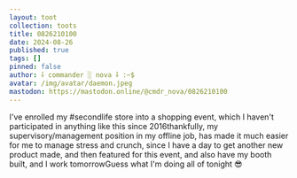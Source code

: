 ```yaml
---
layout: toot
collection: toots
title: 0826210100
date: 2024-08-26
published: true
tags: []
pinned: false
author: ⸸ commander ░ nova ⸸ :~$
avatar: /img/avatar/daemon.jpeg
mastodon: https://mastodon.online/@cmdr_nova/0826210100
---
```


I've enrolled my #secondlife store into a shopping event, which I haven't participated in anything like this since 2016thankfully, my supervisory/management position in my offline job, has made it much easier for me to manage stress and crunch, since I have a day to get another new product made, and then featured for this event, and also have my booth built, and I work tomorrowGuess what I'm doing all of tonight 😎

